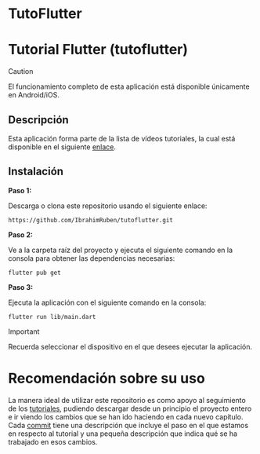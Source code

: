 # TutoFlutter
# Tutorial Flutter (tutoflutter)

> [!CAUTION]
> El funcionamiento completo de esta aplicación está disponible únicamente en Android/iOS.

## Descripción
Esta aplicación forma parte de la lista de vídeos tutoriales, la cual está disponible en el siguiente [enlace](https://www.youtube.com/playlist?list=PLyAtSQhMsD4oNmhn-7U506Wyt6Txw0rWp).

## Instalación

**Paso 1:**

Descarga o clona este repositorio usando el siguiente enlace:
```
https://github.com/IbrahimRuben/tutoflutter.git
```

**Paso 2:**

Ve a la carpeta raíz del proyecto y ejecuta el siguiente comando en la consola para obtener las dependencias necesarias:

```
flutter pub get
```

**Paso 3:**

Ejecuta la aplicación con el siguiente comando en la consola:

```
flutter run lib/main.dart
```

> [!IMPORTANT]
> Recuerda seleccionar el dispositivo en el que desees ejecutar la aplicación.

# Recomendación sobre su uso

La manera ideal de utilizar este repositorio es como apoyo al seguimiento de los [tutoriales](https://www.youtube.com/playlist?list=PLyAtSQhMsD4oNmhn-7U506Wyt6Txw0rWp), pudiendo descargar desde un principio el proyecto entero e ir viendo los cambios que se han ido haciendo en cada nuevo capítulo. Cada [commit](https://github.com/IbrahimRuben/tutoflutter/commits/main/) tiene una descripción que incluye el paso en el que estamos en respecto al tutorial y una pequeña descripción que indica qué se ha trabajado en esos cambios.